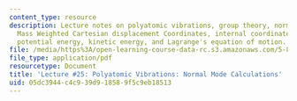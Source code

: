 ```yaml
---
content_type: resource
description: Lecture notes on polyatomic vibrations, group theory, normal mode calculations,
  Mass Weighted Cartesian displacement Coordinates, internal coordinates, normal coordinates,
  potential energy, kinetic energy, and Lagrange's equation of motion.
file: /media/https%3A/open-learning-course-data-rc.s3.amazonaws.com/5-80-small-molecule-spectroscopy-and-dynamics-fall-2008/05dc3944c4c939d918589f5c9eb18513_25_580ln_fa08.pdf
file_type: application/pdf
resourcetype: Document
title: 'Lecture #25: Polyatomic Vibrations: Normal Mode Calculations'
uid: 05dc3944-c4c9-39d9-1858-9f5c9eb18513
---
```

